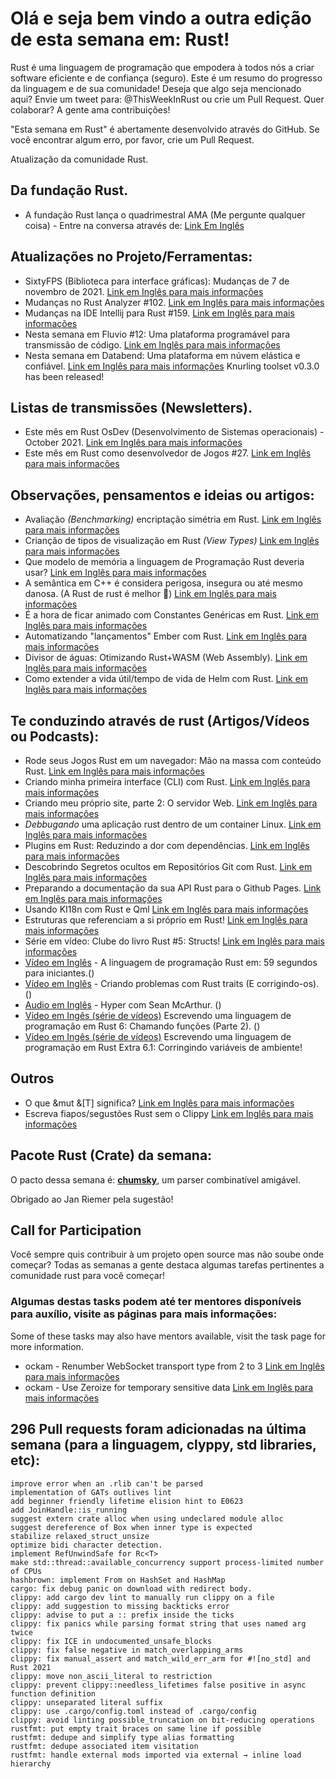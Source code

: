 # Olá e seja bem vindo a outra edição de esta semana em: Rust! 
Rust é uma linguagem de programação que empodera à todos nós a criar software eficiente e de confiança (seguro).
Este é um resumo do progresso da linguagem e de sua comunidade! Deseja que algo seja mencionado aqui? Envie um tweet para: @ThisWeekInRust ou crie um Pull Request.
Quer colaborar? A gente ama contribuições!

"Esta semana em Rust" é abertamente desenvolvido através do GitHub. Se você encontrar algum erro, por favor, crie um Pull Request.

Atualização da comunidade Rust.

## Da fundação Rust.
  * A fundação Rust lança o quadrimestral AMA (Me pergunte qualquer coisa) - Entre na conversa através de: [Link Em Inglês](https://foundation.rust-lang.org/posts/2021-11-04-rust-foundation-ama-launch/) 

## Atualizações no Projeto/Ferramentas:
  * SixtyFPS (Biblioteca para interface gráficas): Mudanças de 7 de novembro de 2021. [Link em Inglês para mais informações](https://sixtyfps.io/thisweek/2021-11-08.html)
  * Mudanças no Rust Analyzer #102. [Link em Inglês para mais informações](https://rust-analyzer.github.io/thisweek/2021/11/08/changelog-102.html)
  * Mudanças na IDE Intellij para Rust #159. [Link em Inglês para mais informações](https://intellij-rust.github.io/2021/11/08/changelog-159.html)
  * Nesta semana em Fluvio #12: Uma plataforma programável para transmissão de código. [Link em Inglês para mais informações](https://www.fluvio.io/news/this-week-in-fluvio-0012/)
  * Nesta semana em Databend: Uma plataforma em núvem elástica e confiável. [Link em Inglês para mais informações](https://datafuselabs.github.io/weekly/2021-11-10-databend-weekly/)
    Knurling toolset v0.3.0 has been released!

## Listas de transmissões (Newsletters).
  * Este mês em Rust OsDev (Desenvolvimento de Sistemas operacionais) - October 2021. [Link em Inglês para mais informações](https://rust-osdev.com/this-month/2021-10/)
  * Este mês em Rust como desenvolvedor de Jogos #27. [Link em Inglês para mais informações](https://gamedev.rs/news/027/)

## Observações, pensamentos e ideias ou artigos:
   * Avaliação _(Benchmarking)_ encriptação simétria em Rust. [Link em Inglês para mais informações](https://kerkour.com/rust-symmetric-encryption-aead-benchmark/)
   * Crianção de tipos de visualização em Rust _(View Types)_ [Link em Inglês para mais informações](https://smallcultfollowing.com/babysteps//blog/2021/11/05/view-types/)
   * Que modelo de memória a linguagem de Programação Rust deveria usar? [Link em Inglês para mais informações](https://paulmck.livejournal.com/66175.html)
   * A semântica em C++ é considera perigosa, insegura ou até mesmo danosa. (A Rust de rust é melhor 👀) [Link em Inglês para mais informações](https://www.thecodedmessage.com/posts/cpp-move/)
   * É a hora de ficar animado com Constantes Genéricas em Rust. [Link em Inglês para mais informações](https://nora.codes/post/its-time-to-get-hyped-about-const-generics-in-rust/)
   * Automatizando "lançamentos" Ember com Rust. [Link em Inglês para mais informações](https://simplabs.com/blog/2021/11/09/automating-ember-learning-releases-with-rust/) 
   * Divisor de águas: Otimizando Rust+WASM (Web Assembly). [Link em Inglês para mais informações](https://pci.github.io/blog/2021/10/advent-of-code-rust-wasm-and-js/)
   * Como extender a vida útil/tempo de vida de Helm com Rust. [Link em Inglês para mais informações](https://hub.qovery.com/guides/engineering/how_we_extended_helm_lifecycle_with_rust/)

## Te conduzindo através de rust (Artigos/Vídeos ou Podcasts):
   * Rode seus Jogos Rust em um navegador: Mão na massa com conteúdo Rust. [Link em Inglês para mais informações](https://hands-on-rust.com/2021/11/06/run-your-rust-games-in-a-browser-hands-on-rust-bonus-content/)
   * Criando minha primeira interface (CLI) com Rust. [Link em Inglês para mais informações](https://devtails.medium.com/building-my-first-command-line-interface-cli-with-rust-b6beb9c284e0)
   * Criando meu próprio site, parte 2: O servidor Web. [Link em Inglês para mais informações](https://www.rotoclone.zone/blog/posts/webserver)
   * _Debbugando_ uma aplicação rust dentro de um container Linux. [Link em Inglês para mais informações](https://blog.erebe.dev/blog/debug-rust-aplication-inside-container/index.html)
   * Plugins em Rust: Reduzindo a dor com dependências. [Link em Inglês para mais informações](https://nullderef.com/blog/plugin-abi-stable/)
   * Descobrindo Segretos ocultos em Repositórios Git com Rust. [Link em Inglês para mais informações](https://blog.jonaylor.xyz/discover-hidden-secrets-in-git-repos-with-rust)
   * Preparando a documentação da sua API Rust para o Github Pages. [Link em Inglês para mais informações](https://dev.to/deciduously/prepare-your-rust-api-docs-for-github-pages-2n5i)
   * Usando KI18n com Rust e Qml [Link em Inglês para mais informações](https://dev.to/ayush1325/using-ki18n-with-rust-and-qml-ja7)
   * Estruturas que referenciam a si próprio em Rust! [Link em Inglês para mais informações](https://dev.to/arunanshub/self-referential-structs-in-rust-33cm)
   * Série em vídeo: Clube do livro Rust #5: Structs! [Link em Inglês para mais informações](https://youtu.be/mBi_FsPKd9w)
   * [Vídeo em Inglês](https://youtu.be/rzZt0fEzUXQ) - A linguagem de programação Rust em: 59 segundos para iniciantes.()
   * [Vídeo em Inglês](https://youtu.be/sNyEgAGkDN8) - Criando problemas com Rust traits (E corrigindo-os). ()
   * [Audio em Inglês](https://rustacean-station.org/episode/045-sean-arthur/) - Hyper com Sean McArthur. ()
   * [Vídeo em Ingês (série de vídeos)](https://www.youtube.com/watch?v=Qm1IM8SEvi8) Escrevendo uma linguagem de programação em Rust 6: Chamando funções (Parte 2). ()
   * [Vídeo em Ingês (série de vídeos)](https://www.youtube.com/watch?v=sLmervrw8Ow) Escrevendo uma linguagem de programação em Rust Extra 6.1: Corringindo variáveis de ambiente!
   
## Outros

   * O que &mut &[T] significa? [Link em Inglês para mais informações](https://ihatereality.space/04-what-mutref-to-slice-ref-means/)
   * Escreva fiapos/segustões Rust sem o Clippy [Link em Inglês para mais informações](https://blog.trailofbits.com/2021/11/09/write-rust-lints-without-forking-clippy/)

## Pacote Rust (Crate) da semana: 

O pacto dessa semana é: [**chumsky**](https://github.com/zesterer/chumsky), um parser combinatível amigável.

Obrigado ao Jan Riemer pela sugestão!

## Call for Participation
Você sempre quis contribuir à um projeto open source mas não soube onde começar? Todas as semanas a gente destaca algumas tarefas pertinentes a comunidade rust para você começar!

### Algumas destas tasks podem até ter mentores disponíveis para auxílio, visite as páginas para mais informações: 
Some of these tasks may also have mentors available, visit the task page for more information.

   * ockam - Renumber WebSocket transport type from 2 to 3 [Link em Inglês para mais informações](https://github.com/ockam-network/ockam/issues/2194)
   * ockam - Use Zeroize for temporary sensitive data [Link em Inglês para mais informações](https://github.com/ockam-network/ockam/issues/2051)

## 296 Pull requests foram adicionadas na última semana (para a linguagem, clyppy, std libraries, etc):

    improve error when an .rlib can't be parsed
    implementation of GATs outlives lint
    add beginner friendly lifetime elision hint to E0623
    add JoinHandle::is_running
    suggest extern crate alloc when using undeclared module alloc
    suggest dereference of Box when inner type is expected
    stabilize relaxed_struct_unsize
    optimize bidi character detection.
    implement RefUnwindSafe for Rc<T>
    make std::thread::available_concurrency support process-limited number of CPUs
    hashbrown: implement From on HashSet and HashMap
    cargo: fix debug panic on download with redirect body.
    clippy: add cargo dev lint to manually run clippy on a file
    clippy: add suggestion to missing backticks error
    clippy: advise to put a :: prefix inside the ticks
    clippy: fix panics while parsing format string that uses named arg twice
    clippy: fix ICE in undocumented_unsafe_blocks
    clippy: fix false negative in match_overlapping_arms
    clippy: fix manual_assert and match_wild_err_arm for #![no_std] and Rust 2021
    clippy: move non_ascii_literal to restriction
    clippy: prevent clippy::needless_lifetimes false positive in async function definition
    clippy: unseparated literal suffix
    clippy: use .cargo/config.toml instead of .cargo/config
    clippy: avoid linting possible_truncation on bit-reducing operations
    rustfmt: put empty trait braces on same line if possible
    rustfmt: dedupe and simplify type alias formatting
    rustfmt: dedupe associated item visitation
    rustfmt: handle external mods imported via external → inline load hierarchy
